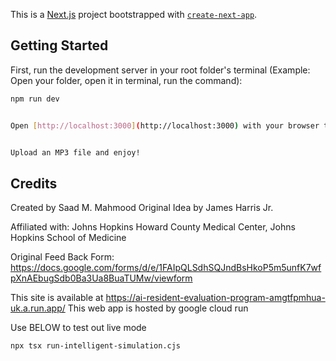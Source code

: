 This is a [Next.js](https://nextjs.org) project bootstrapped with [`create-next-app`](https://nextjs.org/docs/app/api-reference/cli/create-next-app).

## Getting Started

First, run the development server in your root folder's terminal (Example: Open your folder, open it in terminal, run the command):

```bash - install homebrew first, alongside all dependencies if asked
npm run dev


Open [http://localhost:3000](http://localhost:3000) with your browser to see the result.


Upload an MP3 file and enjoy!
```


## Credits

Created by Saad M. Mahmood
Original Idea by James Harris Jr.

Affiliated with:
Johns Hopkins Howard County Medical Center,
Johns Hopkins School of Medicine

Original Feed Back Form:
https://docs.google.com/forms/d/e/1FAIpQLSdhSQJndBsHkoP5m5unfK7wfpXnAEbugSdb0Ba3Ua8BuaTUMw/viewform

This site is available at https://ai-resident-evaluation-program-amgtfpmhua-uk.a.run.app/
This web app is hosted by google cloud run

Use BELOW to test out live mode
```
npx tsx run-intelligent-simulation.cjs
```